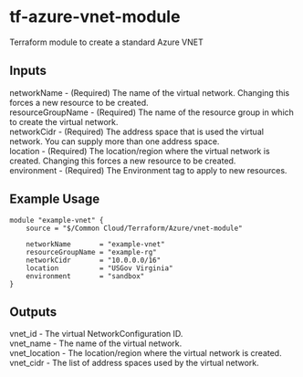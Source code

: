 # tf-azure-vnet-module
Terraform module to create a standard Azure VNET
  
## Inputs  
networkName - (Required) The name of the virtual network. Changing this forces a new resource to be created.  
resourceGroupName - (Required) The name of the resource group in which to create the virtual network.  
networkCidr - (Required) The address space that is used the virtual network. You can supply more than one address space.  
location - (Required) The location/region where the virtual network is created. Changing this forces a new resource to be created.  
environment - (Required) The Environment tag to apply to new resources.  

## Example Usage  
  
```
module "example-vnet" {  
	source = "$/Common Cloud/Terraform/Azure/vnet-module"  
  
	networkName       = "example-vnet"  
	resourceGroupName = "example-rg"  
	networkCidr       = "10.0.0.0/16"  
	location          = "USGov Virginia"  
	environment       = "sandbox"  
}  
```
  
## Outputs  
vnet_id - The virtual NetworkConfiguration ID.  
vnet_name - The name of the virtual network.   
vnet_location - The location/region where the virtual network is created.  
vnet_cidr - The list of address spaces used by the virtual network.  
